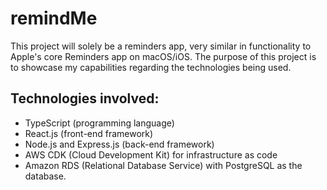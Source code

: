 # remindMe
This project will solely be a reminders app, very similar in functionality to Apple's core Reminders app on macOS/iOS. The purpose of this project is to showcase my capabilities regarding the technologies being used.

## Technologies involved:
- TypeScript (programming language)
- React.js (front-end framework)
- Node.js and Express.js (back-end framework)
- AWS CDK (Cloud Development Kit) for infrastructure as code
- Amazon RDS (Relational Database Service) with PostgreSQL as the database.

